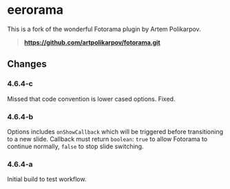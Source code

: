 # eerorama

This is a fork of the wonderful Fotorama plugin by Artem Polikarpov.
> **https://github.com/artpolikarpov/fotorama.git**

## Changes

### 4.6.4-c
Missed that code convention is lower cased options. Fixed.

### 4.6.4-b
Options includes `onShowCallback` which will be triggered before transitioning to a new slide.
Callback must return `boolean`: `true` to allow Fotorama to continue normally, `false` to stop slide switching.

### 4.6.4-a
Initial build to test workflow.
